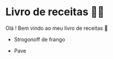 # Livro de receitas :man_cook:

Olá ! Bem vindo ao meu livro de receitas :wave:

 - Strogonoff de frango

 - Pave
